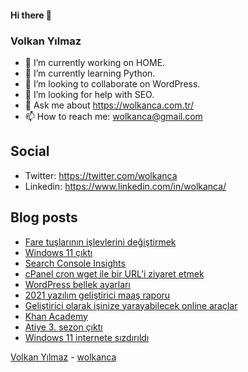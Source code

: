 #### Hi there 👋

### Volkan Yılmaz

- 🔭 I’m currently working on HOME.
- 🌱 I’m currently learning Python.
- 👯 I’m looking to collaborate on WordPress.
- 🤔 I’m looking for help with SEO.
- 💬 Ask me about https://wolkanca.com.tr/
- 📫 How to reach me: wolkanca@gmail.com

## Social
- Twitter: https://twitter.com/wolkanca
- Linkedin: https://www.linkedin.com/in/wolkanca/



## Blog posts
<!-- BLOG-POST-LIST:START -->
- [Fare tuşlarının işlevlerini değiştirmek](https://wolkanca.com.tr/fare-tuslarinin-islevlerini-degistirmek/)
- [Windows 11 çıktı](https://wolkanca.com.tr/windows-11-cikti/)
- [Search Console Insights](https://wolkanca.com.tr/search-console-insights/)
- [cPanel cron wget ile bir URL’i ziyaret etmek](https://wolkanca.com.tr/cpanel-cron-wget-ile-bir-urli-ziyaret-etmek/)
- [WordPress bellek ayarları](https://wolkanca.com.tr/wordpress-bellek-ayarlari/)
- [2021 yazılım geliştirici maaş raporu](https://wolkanca.com.tr/2021-yazilim-gelistirici-maas-raporu/)
- [Geliştirici olarak işinize yarayabilecek online araçlar](https://wolkanca.com.tr/gelistirici-olarak-isinize-yarayabilecek-online-araclar/)
- [Khan Academy](https://wolkanca.com.tr/khan-academy/)
- [Atiye 3. sezon çıktı](https://wolkanca.com.tr/atiye-3-sezon-cikti/)
- [Windows 11 internete sızdırıldı](https://wolkanca.com.tr/windows-11-internete-sizdirildi/)
<!-- BLOG-POST-LIST:END -->


[Volkan Yılmaz](https://volkanyilmaz.com.tr/) - [wolkanca](https://wolkanca.com.tr/)

